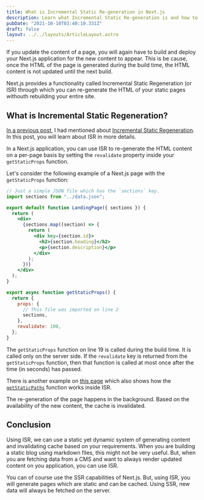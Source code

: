 ```yaml
---
title: What is Incremental Static Re-generation in Next.js
description: Learn what Incremental Static Re-generation is and how to use it to build fast Next.js applications.
pubDate: "2021-10-10T03:40:10.331Z"
draft: false
layout: ../../layouts/ArticleLayout.astro
---
```


If you update the content of a page, you will again have to build and deploy your Next.js application for the new content to appear. This is be cause, once the HTML of the page is generated during the build time, the HTML content is not updated until the next build.

Next.js provides a functionality called Incremental Static Regeneration (or ISR) through which you can re-generate the HTML of your static pages withouth rebuilding your entire site.

## What is Incremental Static Regeneration?

[In a previous post](https://nirmalyaghosh.com/articles/getting-started-with-next.js), I had mentioned about [Incremental Static Regeneration](https://nirmalyaghosh.com/articles/getting-started-with-next.js#incremental-static-regeneration-isr). In this post, you will learn about ISR in more details.

In a Next.js application, you can use ISR to re-generate the HTML content on a per-page basis by setting the `revalidate` property inside your `getStaticProps` function.

Let's consider the following example of a Next.js page with the `getStaticProps` function:

```jsx
// Just a simple JSON file which has the `sections` key.
import sections from "../data.json";

export default function LandingPage({ sections }) {
  return (
    <div>
      {sections.map((section) => {
        return (
          <div key={section.id}>
            <h2>{section.heading}</h2>
            <p>{section.description}</p>
          </div>
        );
      })}
    </div>
  );
}

export async function getStaticProps() {
  return {
    props: {
      // This file was imported on line 2
      sections,
    },
    revalidate: 100,
  };
}
```

The `getStaticProps` function on line 19 is called during the build time. It is called only on the server side. If the `revalidate` key is returned from the `getStaticProps` function, then that function is called at most once after the time (in seconds) has passed.

<Callout type="info">

There is another example on [this
page](https://nextjs.org/docs/basic-features/data-fetching#incremental-static-regeneration)
which also shows how the
[`getStaticPaths`](https://nextjs.org/docs/basic-features/data-fetching#getstaticpaths-static-generation)
function works inside ISR.

</Callout>

The re-generation of the page happens in the background. Based on the availability
of the new content, the cache is invalidated.

## Conclusion

Using ISR, we can use a static yet dynamic system of generating content and invalidating cache based on your requirements. When you are building a static blog using markdown files, this might not be very useful. But, when you are fetching data from a CMS and want to always render updated content on you application, you can use ISR.

You can of course use the SSR capabilities of Next.js. But, using ISR, you will generate pages which are static and can be cached. Using SSR, new data will always be fetched on the server.
